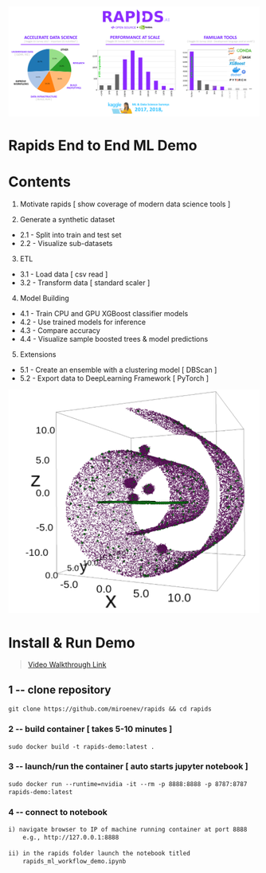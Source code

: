 
<center><img src='images/rapids_motivation.png'></center>

# Rapids End to End ML Demo

# Contents

1. Motivate rapids [ show coverage of modern data science tools ]

2. Generate a synthetic dataset

* 2.1 - Split into train and test set
* 2.2 - Visualize sub-datasets

3. ETL

* 3.1 - Load data [ csv read ]     
* 3.2 - Transform data [ standard scaler ]

4. Model Building 

* 4.1 - Train CPU and GPU XGBoost classifier models 
* 4.2 - Use trained models for inference
* 4.3 - Compare accuracy
* 4.4 - Visualize sample boosted trees & model predictions

5. Extensions 

* 5.1 - Create an ensemble with a clustering model [ DBScan ]
* 5.2 - Export data to DeepLearning Framework [ PyTorch ]
    
<center><img src='images/dataset.png'></center>


# Install & Run Demo 
> [ Video Walkthrough Link](https://www.dropbox.com/s/1qkmsnynog45ox8/rapids_walkthrough_4_25.mp4?dl=0)

## 1 -- clone repository

    git clone https://github.com/miroenev/rapids && cd rapids


### 2 -- build container [ takes 5-10 minutes ]
    sudo docker build -t rapids-demo:latest .


### 3 -- launch/run the container [ auto starts jupyter notebook ]

    sudo docker run --runtime=nvidia -it --rm -p 8888:8888 -p 8787:8787 rapids-demo:latest

### 4 -- connect to notebook

    i) navigate browser to IP of machine running container at port 8888
        e.g., http://127.0.0.1:8888

    ii) in the rapids folder launch the notebook titled 
        rapids_ml_workflow_demo.ipynb
